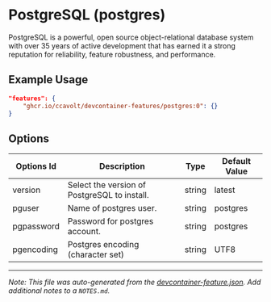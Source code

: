# PostgreSQL (postgres)

PostgreSQL is a powerful, open source object-relational database system with over 35 years of active development that has earned it a strong reputation for reliability, feature robustness, and performance.

## Example Usage

```json
"features": {
    "ghcr.io/ccavolt/devcontainer-features/postgres:0": {}
}
```

## Options

| Options Id | Description                                  | Type   | Default Value |
| ---------- | -------------------------------------------- | ------ | ------------- |
| version    | Select the version of PostgreSQL to install. | string | latest        |
| pguser     | Name of postgres user.                       | string | postgres      |
| pgpassword | Password for postgres account.               | string | postgres      |
| pgencoding | Postgres encoding (character set)            | string | UTF8          |

---

_Note: This file was auto-generated from the [devcontainer-feature.json](https://github.com/ccavolt/devcontainer-features/blob/main/src/postgres/devcontainer-feature.json). Add additional notes to a `NOTES.md`._
